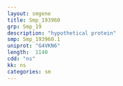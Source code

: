 ```yaml
---
layout: smgene
title: Smp_193960
grp: Smp_19
description: "hypothetical protein"
smp: Smp_193960.1
uniprot: "G4VKN6"
length:  1140
cdd: "ns"
kk: ns
categories: sm
---
```

